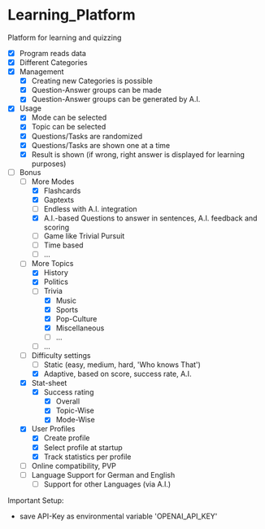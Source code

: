 # Learning_Platform

Platform for learning and quizzing

- [x] Program reads data
- [x] Different Categories
- [x] Management
  - [x] Creating new Categories is possible
  - [x] Question-Answer groups can be made
  - [x] Question-Answer groups can be generated by A.I.
- [x] Usage
  - [x] Mode can be selected
  - [x] Topic can be selected
  - [x] Questions/Tasks are randomized
  - [x] Questions/Tasks are shown one at a time
  - [x] Result is shown (if wrong, right answer is displayed for learning purposes)
- [ ] Bonus
  - [ ] More Modes
    - [x] Flashcards
    - [x] Gaptexts
    - [ ] Endless with A.I. integration
    - [x] A.I.-based Questions to answer in sentences, A.I. feedback and scoring
    - [ ] Game like Trivial Pursuit
    - [ ] Time based
    - [ ] ...
  - [ ] More Topics
    - [x] History
    - [x] Politics
    - [ ] Trivia
      - [x] Music
      - [x] Sports
      - [x] Pop-Culture
      - [x] Miscellaneous
      - [ ] ...
    - [ ] ...
  - [ ] Difficulty settings
    - [ ] Static (easy, medium, hard, 'Who knows That')
    - [x] Adaptive, based on score, success rate, A.I.
  - [x] Stat-sheet
    - [x] Success rating
      - [x] Overall
      - [x] Topic-Wise
      - [x] Mode-Wise
  - [x] User Profiles
    - [x] Create profile
    - [x] Select profile at startup
    - [x] Track statistics per profile
  - [ ] Online compatibility, PVP
  - [ ] Language Support for German and English
    - [ ] Support for other Languages (via A.I.)

Important Setup:

- save API-Key as environmental variable 'OPENAI_API_KEY'
